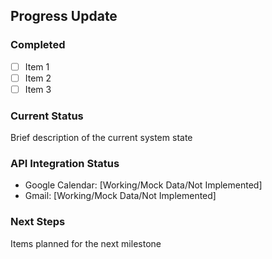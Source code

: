 ## Progress Update

### Completed
- [ ] Item 1
- [ ] Item 2
- [ ] Item 3

### Current Status
Brief description of the current system state

### API Integration Status
- Google Calendar: [Working/Mock Data/Not Implemented]
- Gmail: [Working/Mock Data/Not Implemented]

### Next Steps
Items planned for the next milestone
